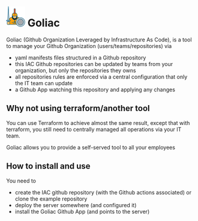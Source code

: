 # ![Goliac](docs/logo_small.png) Goliac

Goliac (Github Organization Leveraged by Infrastructure As Code), is a tool to manage your Github Organization (users/teams/repositories) via
- yaml manifests files structured in a Github repository
- this IAC Github repositories can be updated by teams from your organization, but only the repositories they owns
- all repositories rules are enforced via a central configuration that only the IT team can update
- a Github App watching this repository and applying any changes

## Why not using terraform/another tool

You can use Terraform to achieve almost the same result, except that with terraform, you still need to centrally managed all operations via your IT team.

Goliac allows you to provide a self-served tool to all your employees

## How to install and use

You need to
- create the IAC github repository (with the Github actions associated) or clone the example repository
- deploy the server somewhere (and configured it)
- install the Goliac Github App (and points to the server)

